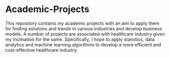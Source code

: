 # Academic-Projects
This repository contains my academic projects with an aim to apply them for finding solutions and trends in various industries and develop business models. A number of projects are associated with healthcare industry given my inclination for the same. Specifically, I hope to apply statistics, data analytics and machine learning algorithms to develop a more efficient and cost-effective healthcare industry. 
